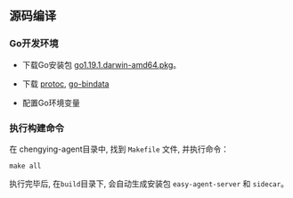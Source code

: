 ## 源码编译

### Go开发环境 
- 下载Go安装包 [go1.19.1.darwin-amd64.pkg](https://go.dev/dl/go1.19.1.darwin-arm64.pkg)。

- 下载 [protoc](https://github.com/protocolbuffers/protobuf/releases/tag/v3.17.1), [go-bindata](https://github.com/go-bindata/go-bindata)

- 配置Go环境变量


### 执行构建命令 

在 chengying-agent目录中, 找到 `Makefile` 文件, 并执行命令：

```
make all
```

执行完毕后, 在`build`目录下, 会自动生成安装包 `easy-agent-server` 和 `sidecar`。
